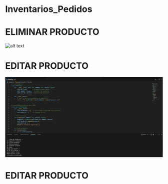# Inventarios_Pedidos

# **ELIMINAR PRODUCTO**

![alt text](Eliminar-Producto.png)


# **EDITAR PRODUCTO**

![Editar Produtos](image-1.png)


# **EDITAR PRODUCTO**

